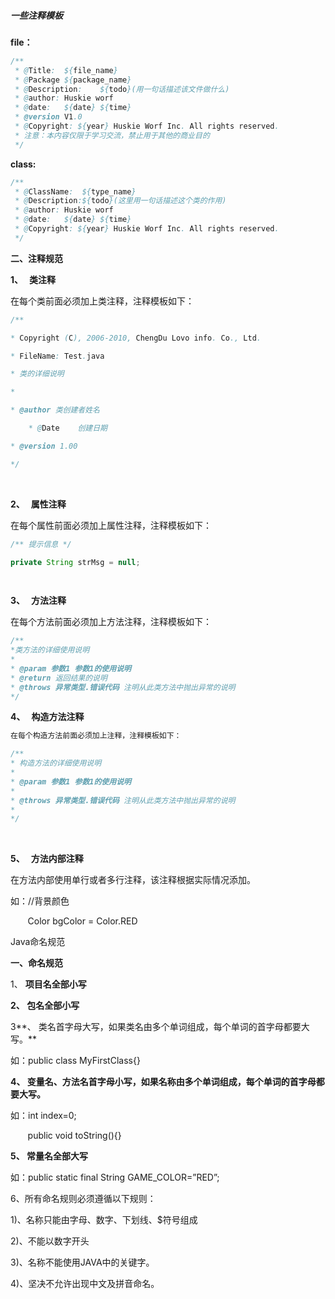 ##### 一些注释模板

**file：**

``` java
/**  
 * @Title:  ${file_name}   
 * @Package ${package_name}   
 * @Description:    ${todo}(用一句话描述该文件做什么)   
 * @author: Huskie worf     
 * @date:   ${date} ${time}   
 * @version V1.0 
 * @Copyright: ${year} Huskie Worf Inc. All rights reserved. 
 * 注意：本内容仅限于学习交流，禁止用于其他的商业目的
 */
```

**class:**

``` java
/**   
 * @ClassName:  ${type_name}   
 * @Description:${todo}(这里用一句话描述这个类的作用)  
 * @author: Huskie worf 
 * @date:   ${date} ${time}   
 * @Copyright: ${year} Huskie Worf Inc. All rights reserved. 
 */
```



**二、注释规范**

**1、   类注释**

在每个类前面必须加上类注释，注释模板如下：

```java
/**

* Copyright (C), 2006-2010, ChengDu Lovo info. Co., Ltd.

* FileName: Test.java

* 类的详细说明

*

* @author 类创建者姓名

    * @Date    创建日期

* @version 1.00

*/
```



 

**2、   属性注释**

在每个属性前面必须加上属性注释，注释模板如下：

```java
/** 提示信息 */

private String strMsg = null;

 

```



**3、   方法注释**

在每个方法前面必须加上方法注释，注释模板如下：

```java
/**
*类方法的详细使用说明
*
* @param 参数1 参数1的使用说明
* @return 返回结果的说明
* @throws 异常类型.错误代码 注明从此类方法中抛出异常的说明
*/
```



**4、   构造方法注释**

``` java
在每个构造方法前面必须加上注释，注释模板如下：

/**
* 构造方法的详细使用说明
*
* @param 参数1 参数1的使用说明
*
* @throws 异常类型.错误代码 注明从此类方法中抛出异常的说明
*
*/
```

 

**5、   方法内部注释**

在方法内部使用单行或者多行注释，该注释根据实际情况添加。

如：//背景颜色

       Color bgColor = Color.RED





Java命名规范

**一、命名规范**

1、 **项目名全部小写**

**2、 包名全部小写**

3**、 类名首字母大写，如果类名由多个单词组成，每个单词的首字母都要大写。**

如：public class MyFirstClass{}

**4、 变量名、方法名首字母小写，如果名称由多个单词组成，每个单词的首字母都要大写。**

如：int index=0;

       public void toString(){}

**5、 常量名全部大写**

如：public static final String GAME_COLOR=”RED”;

6、所有命名规则必须遵循以下规则：

1)、名称只能由字母、数字、下划线、$符号组成

2)、不能以数字开头

3)、名称不能使用JAVA中的关键字。

4)、坚决不允许出现中文及拼音命名。

 